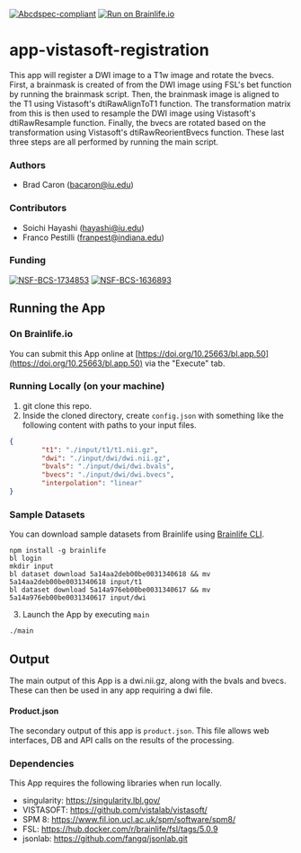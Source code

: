 [![Abcdspec-compliant](https://img.shields.io/badge/ABCD_Spec-v1.1-green.svg)](https://github.com/soichih/abcd-spec)
[![Run on Brainlife.io](https://img.shields.io/badge/Brainlife-bl.app.50-blue.svg)](https://doi.org/10.25663/bl.app.50)

# app-vistasoft-registration
This app will register a DWI image to a T1w image and rotate the bvecs. First, a brainmask is created of from the DWI image using FSL's bet function by running the brainmask script. Then, the brainmask image is aligned to the T1 using Vistasoft's dtiRawAlignToT1 function. The transformation matrix from this is then used to resample the DWI image using Vistasoft's dtiRawResample function. Finally, the bvecs are rotated based on the transformation using Vistasoft's dtiRawReorientBvecs function. These last three steps are all performed by running the main script.

### Authors
- Brad Caron (bacaron@iu.edu)

### Contributors
- Soichi Hayashi (hayashi@iu.edu)
- Franco Pestilli (franpest@indiana.edu)

### Funding
[![NSF-BCS-1734853](https://img.shields.io/badge/NSF_BCS-1734853-blue.svg)](https://nsf.gov/awardsearch/showAward?AWD_ID=1734853)
[![NSF-BCS-1636893](https://img.shields.io/badge/NSF_BCS-1636893-blue.svg)](https://nsf.gov/awardsearch/showAward?AWD_ID=1636893)

## Running the App 

### On Brainlife.io

You can submit this App online at [https://doi.org/10.25663/bl.app.50](https://doi.org/10.25663/bl.app.50) via the "Execute" tab.

### Running Locally (on your machine)

1. git clone this repo.
2. Inside the cloned directory, create `config.json` with something like the following content with paths to your input files.

```json
{
        "t1": "./input/t1/t1.nii.gz",
        "dwi": "./input/dwi/dwi.nii.gz",
        "bvals": "./input/dwi/dwi.bvals",
        "bvecs": "./input/dwi/dwi.bvecs",
        "interpolation": "linear"
}
```

### Sample Datasets

You can download sample datasets from Brainlife using [Brainlife CLI](https://github.com/brain-life/cli).

```
npm install -g brainlife
bl login
mkdir input
bl dataset download 5a14aa2deb00be0031340618 && mv 5a14aa2deb00be0031340618 input/t1
bl dataset download 5a14a976eb00be0031340617 && mv 5a14a976eb00be0031340617 input/dwi

```


3. Launch the App by executing `main`

```bash
./main
```

## Output

The main output of this App is a dwi.nii.gz, along with the bvals and bvecs. These can then be used in any app requiring a dwi file.

#### Product.json
The secondary output of this app is `product.json`. This file allows web interfaces, DB and API calls on the results of the processing. 

### Dependencies

This App requires the following libraries when run locally.

  - singularity: https://singularity.lbl.gov/
  - VISTASOFT: https://github.com/vistalab/vistasoft/
  - SPM 8: https://www.fil.ion.ucl.ac.uk/spm/software/spm8/
  - FSL: https://hub.docker.com/r/brainlife/fsl/tags/5.0.9
  - jsonlab: https://github.com/fangq/jsonlab.git
